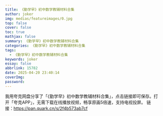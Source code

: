 ```yaml
---
title: 《勤学早》初中数学教辅材料合集
author: joker
img: medias/featureimages/0.jpg
top: false
cover: false
toc: true
mathjax: false
summary: 《勤学早》初中数学教辅材料合集
categories: 《勤学早》初中数学教辅材料合集
tags:
  - 《勤学早》初中数学教辅材料合集
keywords: joker
essay: false
abbrlink: 15782
date: 2025-04-20 23:40:14
coverImg:
password:
---
```


我用夸克网盘分享了「《勤学早》初中数学教辅材料合集」，点击链接即可保存。打开「夸克APP」，无需下载在线播放视频，畅享原画5倍速，支持电视投屏。
链接：https://pan.quark.cn/s/2f4b573ab7cf
